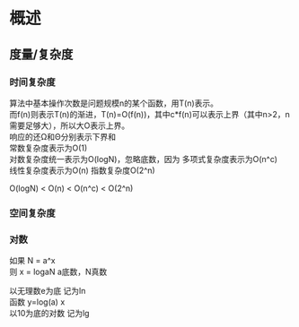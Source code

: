 # 概述

## 度量/复杂度

### 时间复杂度

算法中基本操作次数是问题规模n的某个函数，用T(n)表示。  
而f(n)则表示T(n)的渐进，T(n)=O(f(n))，其中c*f(n)可以表示上界（其中n>2，n需要足够大），所以大O表示上界。  
响应的还Ω和Θ分别表示下界和  
常数复杂度表示为O(1)  
对数复杂度统一表示为O(logN)，忽略底数，因为
多项式复杂度表示为O(n^c)  
线性复杂度表示为O(n)
指数复杂度O(2^n)

O(logN) < O(n) < O(n^c) < O(2^n)

### 空间复杂度

### 对数

如果 N = a^x  
则 x = logaN  a底数，N真数  

以无理数e为底 记为ln  
函数 y=log(a) x  
以10为底的对数 记为lg  
